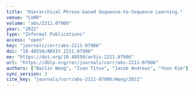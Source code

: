 ```yaml
---
title: "Hierarchical Phrase-based Sequence-to-Sequence Learning."
venue: "CoRR"
volume: "abs/2211.07906"
year: "2022"
type: "Informal Publications"
access: "open"
key: "journals/corr/abs-2211-07906"
doi: "10.48550/ARXIV.2211.07906"
ee: "https://doi.org/10.48550/arXiv.2211.07906"
url: "https://dblp.org/rec/journals/corr/abs-2211-07906"
authors: ["Bailin Wang", "Ivan Titov", "Jacob Andreas", "Yoon Kim"]
sync_version: 3
cite_key: "journals/corr/abs-2211-07906/Wang/2022"
---
```

